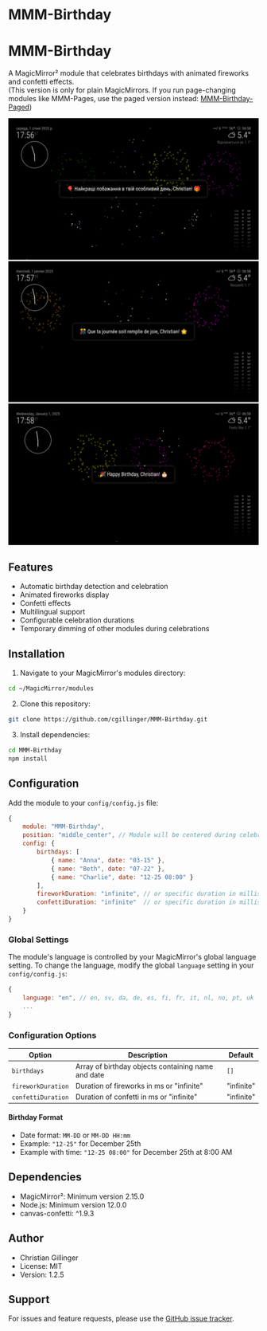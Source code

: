# MMM-Birthday

# MMM-Birthday

A MagicMirror² module that celebrates birthdays with animated fireworks and confetti effects.  
(This version is only for plain MagicMirrors. If you run page-changing modules like MMM-Pages, use the paged version instead: [MMM-Birthday-Paged](https://github.com/cgillinger/MMM-Birthday-Paged))


![Ukrainian Birthday Celebration Screenshot](screenshots/birthday.png)
![French Birthday Celebration Screenshot](screenshots/birthday_french.png)
![Englsih Birthday Celebration Screenshot](screenshots/birthday_en.png)

## Features

- Automatic birthday detection and celebration
- Animated fireworks display
- Confetti effects
- Multilingual support
- Configurable celebration durations
- Temporary dimming of other modules during celebrations

## Installation

1. Navigate to your MagicMirror's modules directory:
```bash
cd ~/MagicMirror/modules
```

2. Clone this repository:
```bash
git clone https://github.com/cgillinger/MMM-Birthday.git
```

3. Install dependencies:
```bash
cd MMM-Birthday
npm install
```

## Configuration

Add the module to your `config/config.js` file:

```javascript
{
    module: "MMM-Birthday",
    position: "middle_center", // Module will be centered during celebrations
    config: {
        birthdays: [
            { name: "Anna", date: "03-15" },
            { name: "Beth", date: "07-22" },
            { name: "Charlie", date: "12-25 08:00" }
        ],
        fireworkDuration: "infinite", // or specific duration in milliseconds
        confettiDuration: "infinite"  // or specific duration in milliseconds
    }
}
```

### Global Settings

The module's language is controlled by your MagicMirror's global language setting. To change the language, modify the global `language` setting in your `config/config.js`:

```javascript
{
    language: "en", // en, sv, da, de, es, fi, fr, it, nl, no, pt, uk
    ...
}
```

### Configuration Options

| Option | Description | Default |
|--------|-------------|---------|
| `birthdays` | Array of birthday objects containing name and date | `[]` |
| `fireworkDuration` | Duration of fireworks in ms or "infinite" | "infinite" |
| `confettiDuration` | Duration of confetti in ms or "infinite" | "infinite" |

#### Birthday Format
- Date format: `MM-DD` or `MM-DD HH:mm`
- Example: `"12-25"` for December 25th
- Example with time: `"12-25 08:00"` for December 25th at 8:00 AM

## Dependencies

- MagicMirror²: Minimum version 2.15.0
- Node.js: Minimum version 12.0.0
- canvas-confetti: ^1.9.3

## Author

- Christian Gillinger
- License: MIT
- Version: 1.2.5

## Support

For issues and feature requests, please use the [GitHub issue tracker](https://github.com/yourusername/MMM-Birthday/issues).
